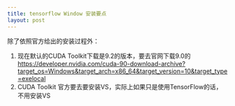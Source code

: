 ```yaml
---
title: tensorflow Window 安装要点
layout: post
---
```


除了依照官方给出的安装过程外：

1. 现在默认的CUDA Toolkit下载是9.2的版本，要去官网下载9.0的 
https://developer.nvidia.com/cuda-90-download-archive?target_os=Windows&target_arch=x86_64&target_version=10&target_type=exelocal
2. CUDA Toolkit 官方要去要安装VS，实际上如果只是使用TensorFlow的话，不用安装VS
